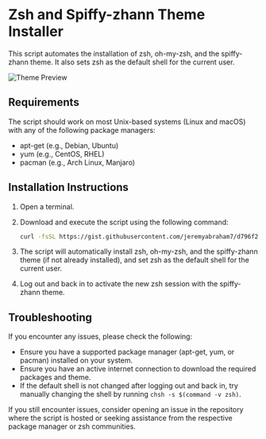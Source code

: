 # Zsh and Spiffy-zhann Theme Installer

This script automates the installation of zsh, oh-my-zsh, and the spiffy-zhann theme. It also sets zsh as the default shell for the current user.

![Theme Preview](https://user-images.githubusercontent.com/18311021/228988323-e8e386ac-a9a2-455a-b99a-de5365e10a82.png)

## Requirements

The script should work on most Unix-based systems (Linux and macOS) with any of the following package managers:

- apt-get (e.g., Debian, Ubuntu)
- yum (e.g., CentOS, RHEL)
- pacman (e.g., Arch Linux, Manjaro)

## Installation Instructions

1. Open a terminal.

2. Download and execute the script using the following command:

   ```bash
   curl -fsSL https://gist.githubusercontent.com/jeremyabraham7/d796f2b39ab75b0aedbc0a14532d2773/raw/full-install.sh | bash
   ```

3. The script will automatically install zsh, oh-my-zsh, and the spiffy-zhann theme (if not already installed), and set zsh as the default shell for the current user.

4. Log out and back in to activate the new zsh session with the spiffy-zhann theme.

## Troubleshooting

If you encounter any issues, please check the following:

- Ensure you have a supported package manager (apt-get, yum, or pacman) installed on your system.
- Ensure you have an active internet connection to download the required packages and theme.
- If the default shell is not changed after logging out and back in, try manually changing the shell by running `chsh -s $(command -v zsh)`.

If you still encounter issues, consider opening an issue in the repository where the script is hosted or seeking assistance from the respective package manager or zsh communities.